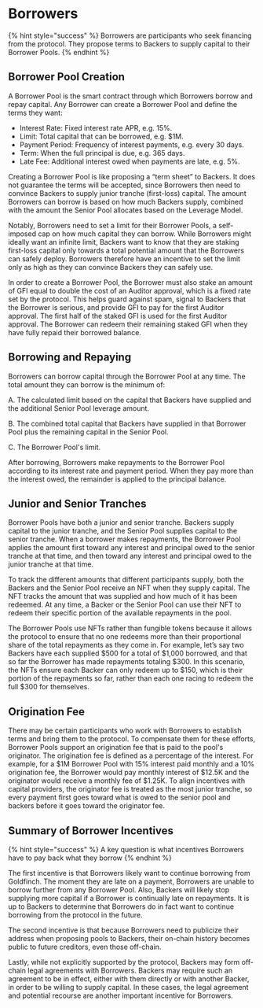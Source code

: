 # Borrowers


{% hint style="success" %}
Borrowers are participants who seek financing from the protocol. They propose terms to Backers to supply capital to their Borrower Pools.
{% endhint %}


## Borrower Pool Creation

A Borrower Pool is the smart contract through which Borrowers borrow and repay capital. Any Borrower can create a Borrower Pool and define the terms they want:

* Interest Rate: Fixed interest rate APR, e.g. 15%.
* Limit: Total capital that can be borrowed, e.g. $1M.
* Payment Period: Frequency of interest payments, e.g. every 30 days.
* Term: When the full principal is due, e.g. 365 days.
* Late Fee: Additional interest owed when payments are late, e.g. 5%.

Creating a Borrower Pool is like proposing a “term sheet” to Backers. It does not guarantee the terms will be accepted, since Borrowers then need to convince Backers to supply junior tranche \(first-loss\) capital. The amount Borrowers can borrow is based on how much Backers supply, combined with the amount the Senior Pool allocates based on the Leverage Model.

Notably, Borrowers need to set a limit for their Borrower Pools, a self-imposed cap on how much capital they can borrow. While Borrowers might ideally want an infinite limit, Backers want to know that they are staking first-loss capital only towards a total potential amount that the Borrowers can safely deploy. Borrowers therefore have an incentive to set the limit only as high as they can convince Backers they can safely use.

In order to create a Borrower Pool, the Borrower must also stake an amount of GFI equal to double the cost of an Auditor approval, which is a fixed rate set by the protocol. This helps guard against spam, signal to Backers that the Borrower is serious, and provide GFI to pay for the first Auditor approval. The first half of the staked GFI is used for the first Auditor approval. The Borrower can redeem their remaining staked GFI when they have fully repaid their borrowed balance.

## Borrowing and Repaying

Borrowers can borrow capital through the Borrower Pool at any time. The total amount they can borrow is the minimum of:


A. The calculated limit based on the capital that Backers have supplied and the additional Senior Pool leverage amount.

B. The combined total capital that Backers have supplied in that Borrower Pool plus the remaining capital in the Senior Pool.

C. The Borrower Pool's limit.


After borrowing, Borrowers make repayments to the Borrower Pool according to its interest rate and payment period. When they pay more than the interest owed, the remainder is applied to the principal balance.

## Junior and Senior Tranches

Borrower Pools have both a junior and senior tranche. Backers supply capital to the junior tranche, and the Senior Pool supplies capital to the senior tranche. When a borrower makes repayments, the Borrower Pool applies the amount first toward any interest and principal owed to the senior tranche at that time, and then toward any interest and principal owed to the junior tranche at that time.

To track the different amounts that different participants supply, both the Backers and the Senior Pool receive an NFT when they supply capital. The NFT tracks the amount that was supplied and how much of it has been redeemed. At any time, a Backer or the Senior Pool can use their NFT to redeem their specific portion of the available repayments in the pool.

The Borrower Pools use NFTs rather than fungible tokens because it allows the protocol to ensure that no one redeems more than their proportional share of the total repayments as they come in. For example, let’s say two Backers have each supplied $500 for a total of $1,000 borrowed, and that so far the Borrower has made repayments totaling $300. In this scenario, the NFTs ensure each Backer can only redeem up to $150, which is their portion of the repayments so far, rather than each one racing to redeem the full $300 for themselves.

## Origination Fee

There may be certain participants who work with Borrowers to establish terms and bring them to the protocol. To compensate them for these efforts, Borrower Pools support an origination fee that is paid to the pool's originator. The origination fee is defined as a percentage of the interest. For example, for a $1M Borrower Pool with 15% interest paid monthly and a 10% origination fee, the Borrower would pay monthly interest of $12.5K and the originator would receive a monthly fee of $1.25K. To align incentives with capital providers, the originator fee is treated as the most junior tranche, so every payment first goes toward what is owed to the senior pool and backers before it goes toward the originator fee.

## Summary of Borrower Incentives


{% hint style="success" %}
A key question is what incentives Borrowers have to pay back what they borrow
{% endhint %}


The first incentive is that Borrowers likely want to continue borrowing from Goldfinch. The moment they are late on a payment, Borrowers are unable to borrow further from any Borrower Pool. Also, Backers will likely stop supplying more capital if a Borrower is continually late on repayments. It is up to Backers to determine that Borrowers do in fact want to continue borrowing from the protocol in the future.

The second incentive is that because Borrowers need to publicize their address when proposing pools to Backers, their on-chain history becomes public to future creditors, even those off-chain.

Lastly, while not explicitly supported by the protocol, Backers may form off-chain legal agreements with Borrowers. Backers may require such an agreement to be in effect, either with them directly or with another Backer, in order to be willing to supply capital. In these cases, the legal agreement and potential recourse are another important incentive for Borrowers.

